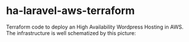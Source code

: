 # ha-laravel-aws-terraform
Terraform code to deploy an High Availability Wordpress Hosting in AWS. The infrastructure is well schematized by this picture:
